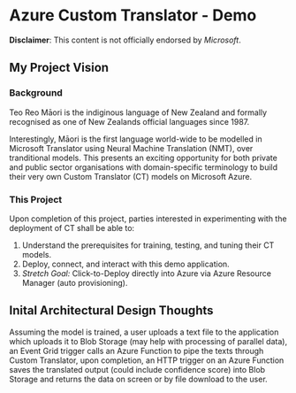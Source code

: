 # Azure Custom Translator - Demo

**Disclaimer**: This content is not officially endorsed by *Microsoft*.

## My Project Vision

### Background

Teo Reo Māori is the indiginous language of New Zealand and formally recognised as one of New Zealands official languages since 1987.

Interestingly, Māori is the first language world-wide to be modelled in Microsoft Translator using Neural Machine Translation (NMT), over tranditional models. This presents an exciting opportunity for both private and public sector organisations with domain-specific terminology to build their very own Custom Translator (CT) models on Microsoft Azure.

### This Project

Upon completion of this project, parties interested in experimenting with the deployment of CT shall be able to:

1. Understand the prerequisites for training, testing, and tuning their CT models.
2. Deploy, connect, and interact with this demo application.
3. *Stretch Goal:* Click-to-Deploy directly into Azure via Azure Resource Manager (auto provisioning).

## Inital Architectural Design Thoughts

Assuming the model is trained, a user uploads a text file to the application which uploads it to Blob Storage (may help with processing of parallel data), an Event Grid trigger calls an Azure Function to pipe the texts through Custom Translator, upon completion, an HTTP trigger on an Azure Function saves the translated output (could include confidence score) into Blob Storage and returns the data on screen or by file download to the user.

